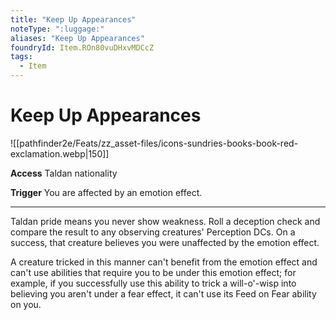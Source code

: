 ```yaml
---
title: "Keep Up Appearances"
noteType: ":luggage:"
aliases: "Keep Up Appearances"
foundryId: Item.ROn80vuDHxvMDCcZ
tags:
  - Item
---
```


# Keep Up Appearances
![[pathfinder2e/Feats/zz_asset-files/icons-sundries-books-book-red-exclamation.webp|150]]

**Access** Taldan nationality

**Trigger** You are affected by an emotion effect.

* * *

Taldan pride means you never show weakness. Roll a deception  check and compare the result to any observing creatures' Perception DCs. On a success, that creature believes you were unaffected by the emotion effect.

A creature tricked in this manner can't benefit from the emotion effect and can't use abilities that require you to be under this emotion effect; for example, if you successfully use this ability to trick a will-o'-wisp into believing you aren't under a fear effect, it can't use its Feed on Fear ability on you.
